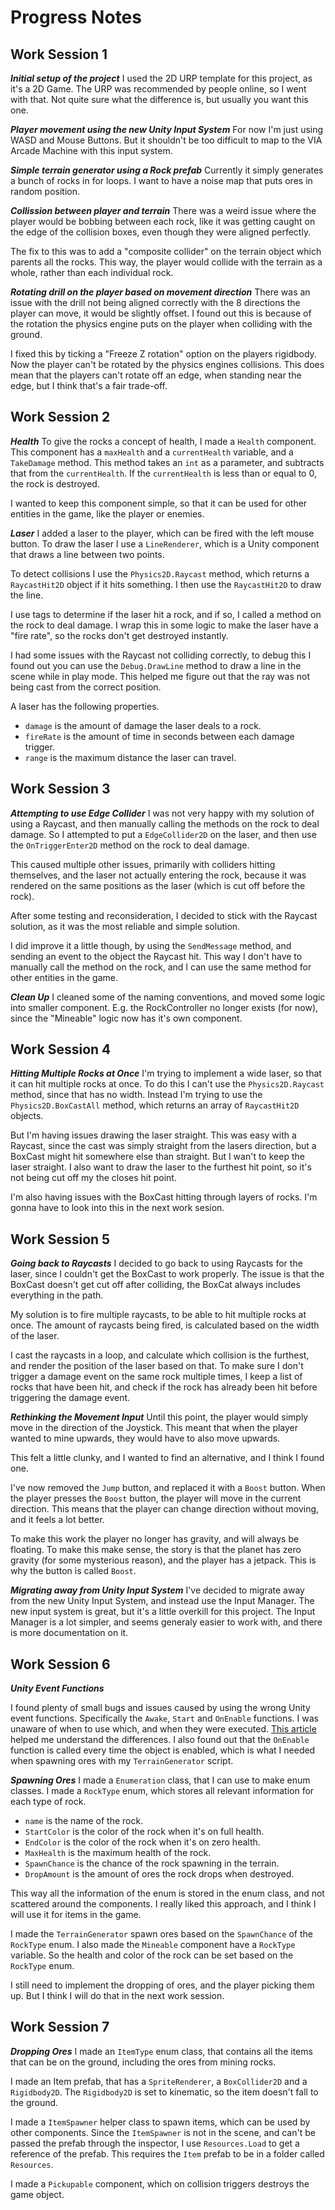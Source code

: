 # Progress Notes

## Work Session 1

**_Initial setup of the project_**
I used the 2D URP template for this project, as it's a 2D Game. The URP was recommended by people online, so I went with that. Not quite sure what the difference is, but usually you want this one.

**_Player movement using the new Unity Input System_**
For now I'm just using WASD and Mouse Buttons. But it shouldn't be too difficult to map to the VIA Arcade Machine with this input system.

**_Simple terrain generator using a Rock prefab_**
Currently it simply generates a bunch of rocks in for loops. I want to have a noise map that puts ores in random position.

**_Collission between player and terrain_**
There was a weird issue where the player would be bobbing between each rock, like it was getting caught on the edge of the collision boxes, even though they were aligned perfectly.

The fix to this was to add a "composite collider" on the terrain object which parents all the rocks. This way, the player would collide with the terrain as a whole, rather than each individual rock.

**_Rotating drill on the player based on movement direction_**
There was an issue with the drill not being aligned correctly with the 8 directions the player can move, it would be slightly offset. I found out this is because of the rotation the physics engine puts on the player when colliding with the ground.

I fixed this by ticking a "Freeze Z rotation" option on the players rigidbody. Now the player can't be rotated by the physics engines collisions. This does mean that the players can't rotate off an edge, when standing near the edge, but I think that's a fair trade-off.

## Work Session 2

**_Health_**
To give the rocks a concept of health, I made a `Health` component. This component has a `maxHealth` and a `currentHealth` variable, and a `TakeDamage` method. This method takes an `int` as a parameter, and subtracts that from the `currentHealth`. If the `currentHealth` is less than or equal to 0, the rock is destroyed.

I wanted to keep this component simple, so that it can be used for other entities in the game, like the player or enemies.

**_Laser_**
I added a laser to the player, which can be fired with the left mouse button. To draw the laser I use a `LineRenderer`, which is a Unity component that draws a line between two points.

To detect collisions I use the `Physics2D.Raycast` method, which returns a `RaycastHit2D` object if it hits something. I then use the `RaycastHit2D` to draw the line.

I use tags to determine if the laser hit a rock, and if so, I called a method on the rock to deal damage. I wrap this in some logic to make the laser have a "fire rate", so the rocks don't get destroyed instantly.

I had some issues with the Raycast not colliding correctly, to debug this I found out you can use the `Debug.DrawLine` method to draw a line in the scene while in play mode. This helped me figure out that the ray was not being cast from the correct position.

A laser has the following properties.

- `damage` is the amount of damage the laser deals to a rock.
- `fireRate` is the amount of time in seconds between each damage trigger.
- `range` is the maximum distance the laser can travel.

## Work Session 3

**_Attempting to use Edge Collider_**
I was not very happy with my solution of using a Raycast, and then manually calling the methods on the rock to deal damage. So I attempted to put a `EdgeCollider2D` on the laser, and then use the `OnTriggerEnter2D` method on the rock to deal damage.

This caused multiple other issues, primarily with colliders hitting themselves, and the laser not actually entering the rock, because it was rendered on the same positions as the laser (which is cut off before the rock).

After some testing and reconsideration, I decided to stick with the Raycast solution, as it was the most reliable and simple solution.

I did improve it a little though, by using the `SendMessage` method, and sending an event to the object the Raycast hit. This way I don't have to manually call the method on the rock, and I can use the same method for other entities in the game.

**_Clean Up_**
I cleaned some of the naming conventions, and moved some logic into smaller component. E.g. the RockController no longer exists (for now), since the "Mineable" logic now has it's own component.

## Work Session 4

**_Hitting Multiple Rocks at Once_**
I'm trying to implement a wide laser, so that it can hit multiple rocks at once. To do this I can't use the `Physics2D.Raycast` method, since that has no width. Instead I'm trying to use the `Physics2D.BoxCastAll` method, which returns an array of `RaycastHit2D` objects.

But I'm having issues drawing the laser straight. This was easy with a Raycast, since the cast was simply straight from the lasers direction, but a BoxCast might hit somewhere else than straight. But I wan't to keep the laser straight. I also want to draw the laser to the furthest hit point, so it's not being cut off my the closes hit point.

I'm also having issues with the BoxCast hitting through layers of rocks. I'm gonna have to look into this in the next work sesion.

## Work Session 5

**_Going back to Raycasts_**
I decided to go back to using Raycasts for the laser, since I couldn't get the BoxCast to work properly. The issue is that the BoxCast doesn't get cut off after colliding, the BoxCat always includes everything in the path.

My solution is to fire multiple raycasts, to be able to hit multiple rocks at once. The amount of raycasts being fired, is calculated based on the width of the laser.

I cast the raycasts in a loop, and calculate which collision is the furthest, and render the position of the laser based on that. To make sure I don't trigger a damage event on the same rock multiple times, I keep a list of rocks that have been hit, and check if the rock has already been hit before triggering the damage event.

**_Rethinking the Movement Input_**
Until this point, the player would simply move in the direction of the Joystick. This meant that when the player wanted to mine upwards, they would have to also move upwards.

This felt a little clunky, and I wanted to find an alternative, and I think I found one.

I've now removed the `Jump` button, and replaced it with a `Boost` button. When the player presses the `Boost` button, the player will move in the current direction. This means that the player can change direction without moving, and it feels a lot better.

To make this work the player no longer has gravity, and will always be floating. To make this make sense, the story is that the planet has zero gravity (for some mysterious reason), and the player has a jetpack. This is why the button is called `Boost`.

**_Migrating away from Unity Input System_**
I've decided to migrate away from the new Unity Input System, and instead use the Input Manager. The new input system is great, but it's a little overkill for this project. The Input Manager is a lot simpler, and seems generaly easier to work with, and there is more documentation on it.

## Work Session 6

**_Unity Event Functions_**

I found plenty of small bugs and issues caused by using the wrong Unity event functions. Specifically the `Awake`, `Start` and `OnEnable` functions. I was unaware of when to use which, and when they were executed. [This article](https://gamedevbeginner.com/start-vs-awake-in-unity/) helped me understand the differences. I also found out that the `OnEnable` function is called every time the object is enabled, which is what I needed when spawning ores with my `TerrainGenerator` script.

**_Spawning Ores_**
I made a `Enumeration` class, that I can use to make enum classes. I made a `RockType` enum, which stores all relevant information for each type of rock.

- `name` is the name of the rock.
- `StartColor` is the color of the rock when it's on full health.
- `EndColor` is the color of the rock when it's on zero health.
- `MaxHealth` is the maximum health of the rock.
- `SpawnChance` is the chance of the rock spawning in the terrain.
- `DropAmount` is the amount of ores the rock drops when destroyed.

This way all the information of the enum is stored in the enum class, and not scattered around the components. I really liked this approach, and I think I will use it for items in the game.

I made the `TerrainGenerator` spawn ores based on the `SpawnChance` of the `RockType` enum. I also made the `Mineable` component have a `RockType` variable. So the health and color of the rock can be set based on the `RockType` enum.

I still need to implement the dropping of ores, and the player picking them up. But I think I will do that in the next work session.

## Work Session 7

**_Dropping Ores_**
I made an `ItemType` enum class, that contains all the items that can be on the ground, including the ores from mining rocks.

I made an Item prefab, that has a `SpriteRenderer`, a `BoxCollider2D` and a `Rigidbody2D`. The `Rigidbody2D` is set to kinematic, so the item doesn't fall to the ground.

I made a `ItemSpawner` helper class to spawn items, which can be used by other components. Since the `ItemSpawner` is not in the scene, and can't be passed the prefab through the inspector, I use `Resources.Load` to get a reference of the prefab. This requires the `Item` prefab to be in a folder called `Resources`.

I made a `Pickupable` component, which on collision triggers destroys the game object.
